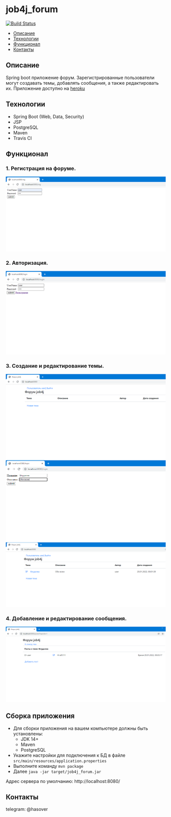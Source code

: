 # job4j_forum
[![Build Status](https://app.travis-ci.com/hasover/job4j_forum.svg?branch=master)](https://app.travis-ci.com/hasover/job4j_forum)

* [Описание](#описание)
* [Технологии](#технологии)
* [Функционал](#функционал)
* [Контакты](#контакты)

## Описание
Spring boot приложение форум. Зарегистрированные пользователи могут создавать темы, добавлять сообщения,
а также редактировать их. Приложение доступно на [heroku](https://lit-citadel-96933.herokuapp.com/)

## Технологии
* Spring Boot (Web, Data, Security)
* JSP
* PostgreSQL
* Maven
* Travis CI

## Функционал

### 1. Регистрация на форуме.
![alt text](https://github.com/hasover/job4j_forum/blob/master/images/reg.PNG)

### 2. Авторизация.
![alt text](https://github.com/hasover/job4j_forum/blob/master/images/auth.PNG)

### 3. Создание и редактирование темы.
![alt text](https://github.com/hasover/job4j_forum/blob/master/images/index.PNG)
![alt text](https://github.com/hasover/job4j_forum/blob/master/images/topic.PNG)
![alt text](https://github.com/hasover/job4j_forum/blob/master/images/topic2.PNG)

### 4. Добавление и редактирование сообщения.
![alt text](https://github.com/hasover/job4j_forum/blob/master/images/post.PNG)

## Сборка приложения
- Для сборки приложения на вашем компьютере должны быть установлены:
    - JDK 14+
    - Maven
    - PostgreSQL
- Укажите настройки для подключения к БД в файле `src/main/resources/application.properties`
- Выполните команду `mvn package`
- Далее `java -jar target/job4j_forum.jar`

Адрес сервера по умолчанию: http://localhost:8080/

## Контакты
telegram: @hasover






